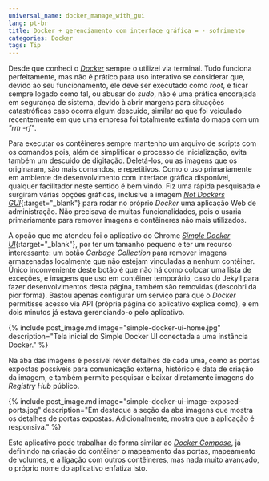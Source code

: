 ```yaml
---
universal_name: docker_manage_with_gui
lang: pt-br
title: Docker + gerenciamento com interface gráfica = - sofrimento
categories: Docker
tags: Tip
---
```


Desde que conheci o [*Docker*](//docker.com) sempre o utilizei via terminal.
Tudo funciona perfeitamente, mas não é prático para uso interativo se considerar que, devido ao seu funcionamento, ele deve ser executado como *root*, e ficar sempre logado como tal, ou abusar do *sudo*, não é uma prática encorajada em segurança de sistema, devido à abrir margens para situações catastróficas caso ocorra algum descuido, similar ao que foi veiculado recentemente em que uma empresa foi totalmente extinta do mapa com um *"rm -rf"*.

Para executar os contêineres sempre mantenho um arquivo de scripts com os comandos pois, além de simplificar o processo de inicialização, evita também um descuido de digitação.
Deletá-los, ou as imagens que os originaram, são mais comandos, e repetitivos.
Como o uso primariamente em ambiente de desenvolvimento com interface gráfica disponível, qualquer facilitador neste sentido é bem vindo.
Fiz uma rápida pesquisada e surgiram várias opções gráficas, inclusive a imagem [*Not Dockers GUI*](//github.com/kevana/not-dockers-ui){:target="_blank"} para rodar no próprio *Docker* uma aplicação Web de administração.
Não precisava de muitas funcionalidades, pois o usaria primariamente para remover imagens e contêineres não mais utilizados.

A opção que me atendeu foi o aplicativo do Chrome [*Simple Docker UI*](//github.com/felixgborrego/docker-ui-chrome-app){:target="_blank"}, por ter um tamanho pequeno e ter um recurso interessante: um botão *Garbage Collection* para remover imagens armazenadas localmente que não estejam vinculadas a nenhum contêiner.
Único inconveniente deste botão é que não há como colocar uma lista de exceções, e imagens que uso em contêiner temporário, caso do Jekyll para fazer desenvolvimentos desta página, também são removidas (descobri da pior forma).
Bastou apenas configurar um serviço para que o *Docker* permitisse acesso via API (própria página do aplicativo explica como), e em dois minutos já estava gerenciando-o pelo aplicativo.

{% include post_image.md image="simple-docker-ui-home.jpg" description="Tela inicial do Simple Docker UI conectada a uma instância Docker." %}

Na aba das imagens é possível rever detalhes de cada uma, como as portas expostas possíveis para comunicação externa, histórico e data de criação da imagem, e também permite pesquisar e baixar diretamente imagens do *Registry Hub* público.

{% include post_image.md image="simple-docker-ui-image-exposed-ports.jpg" description="Em destaque a seção da aba imagens que mostra os detalhes de portas expostas. Adicionalmente, mostra que a aplicação é responsiva." %}


Este aplicativo pode trabalhar de forma similar ao [*Docker Compose*](//docs.docker.com/compose/), já definindo na criação do contêiner o mapeamento das portas, mapeamento de volumes, e a ligação com outros contêineres, mas nada muito avançado, o próprio nome do aplicativo enfatiza isto.
